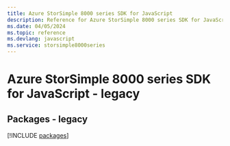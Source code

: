 ```yaml
---
title: Azure StorSimple 8000 series SDK for JavaScript
description: Reference for Azure StorSimple 8000 series SDK for JavaScript
ms.date: 04/05/2024
ms.topic: reference
ms.devlang: javascript
ms.service: storsimple8000series
---
```

# Azure StorSimple 8000 series SDK for JavaScript - legacy
## Packages - legacy
[!INCLUDE [packages](storsimple-8000-series-index.md)]